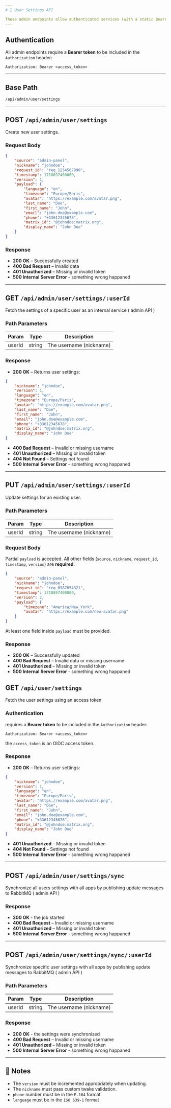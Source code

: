 ```yaml
---
# 📘 User Settings API

These admin endpoints allow authenticated services (with a static Bearer token) to **create**, **retrieve**, and **update** common settings for a specific user.
---
```


## Authentication

All admin endpoints require a **Bearer token** to be included in the `Authorization` header:

```http
Authorization: Bearer <access_token>
```

---

## Base Path

```
/api/admin/user/settings
```

---

## POST `/api/admin/user/settings`

Create new user settings.

### Request Body

```json
{
	"source": "admin-panel",
	"nickname": "johndoe",
	"request_id": "req_1234567890",
	"timestamp": 1718897400000,
	"version": 1,
	"payload": {
		"language": "en",
		"timezone": "Europe/Paris",
		"avatar": "https://example.com/avatar.png",
		"last_name": "Doe",
		"first_name": "John",
		"email": "john.doe@example.com",
		"phone": "+33612345678",
		"matrix_id": "@johndoe:matrix.org",
		"display_name": "John Doe"
	}
}
```

### Response

- **200 OK** – Successfully created
- **400 Bad Request** – Invalid data
- **401 Unauthorized** – Missing or invalid token
- **500 Internal Server Error** - something wrong happaned

---

## GET `/api/admin/user/settings/:userId`

Fetch the settings of a specific user as an internal service ( admin API )

### Path Parameters

| Param  | Type   | Description             |
| ------ | ------ | ----------------------- |
| userId | string | The username (nickname) |

### Response

- **200 OK** – Returns user settings:

```json
{
	"nickname": "johndoe",
	"version": 1,
	"language": "en",
	"timezone": "Europe/Paris",
	"avatar": "https://example.com/avatar.png",
	"last_name": "Doe",
	"first_name": "John",
	"email": "john.doe@example.com",
	"phone": "+33612345678",
	"matrix_id": "@johndoe:matrix.org",
	"display_name": "John Doe"
}
```

- **400 Bad Request** – Invalid or missing username
- **401 Unauthorized** – Missing or invalid token
- **404 Not Found** – Settings not found
- **500 Internal Server Error** - something wrong happaned

---

## PUT `/api/admin/user/settings/:userId`

Update settings for an existing user.

### Path Parameters

| Param  | Type   | Description             |
| ------ | ------ | ----------------------- |
| userId | string | The username (nickname) |

### Request Body

Partial `payload` is accepted. All other fields (`source`, `nickname`, `request_id`, `timestamp`, `version`) are **required**.

```json
{
	"source": "admin-panel",
	"nickname": "johndoe",
	"request_id": "req_0987654321",
	"timestamp": 1718897400000,
	"version": 2,
	"payload": {
		"timezone": "America/New_York",
		"avatar": "https://example.com/new-avatar.png"
	}
}
```

At least one field inside `payload` must be provided.

### Response

- **200 OK** – Successfully updated
- **400 Bad Request** – Invalid data or missing username
- **401 Unauthorized** – Missing or invalid token
- **500 Internal Server Error** - something wrong happaned

## GET `/api/user/settings`

Fetch the user settings using an access token

### Authentication

requires a **Bearer token** to be included in the `Authorization` header:

```http
Authorization: Bearer <access_token>
```

the `access_token` is an OIDC access token.

### Response

- **200 OK** – Returns user settings:

```json
{
	"nickname": "johndoe",
	"version": 1,
	"language": "en",
	"timezone": "Europe/Paris",
	"avatar": "https://example.com/avatar.png",
	"last_name": "Doe",
	"first_name": "John",
	"email": "john.doe@example.com",
	"phone": "+33612345678",
	"matrix_id": "@johndoe:matrix.org",
	"display_name": "John Doe"
}
```

- **401 Unauthorized** – Missing or invalid token
- **404 Not Found** – Settings not found
- **500 Internal Server Error** - something wrong happaned

---

## POST `/api/admin/user/settings/sync`

Synchronize all users settings with all apps by publishing update messages to RabbitMQ ( admin API )

### Response

- **200 OK** - the job started
- **400 Bad Request** – Invalid or missing username
- **401 Unauthorized** – Missing or invalid token
- **500 Internal Server Error** - something wrong happaned

---

## POST `/api/admin/user/settings/sync/:userId`

Synchronize specific user settings with all apps by publishing update messages to RabbitMQ ( admin API )

### Path Parameters

| Param  | Type   | Description             |
| ------ | ------ | ----------------------- |
| userId | string | The username (nickname) |

### Response

- **200 OK** - the settings were synchronized
- **400 Bad Request** – Invalid or missing username
- **401 Unauthorized** – Missing or invalid token
- **500 Internal Server Error** - something wrong happaned

---

## 📘 Notes

- The `version` must be incremented appropriately when updating.
- The `nickname` must pass custom twake validation.
- `phone` number must be in the `E.164` format
- `language` must be in the `ISO 639-1` format
